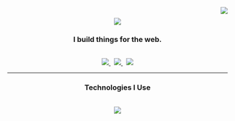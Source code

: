 <img
  align="right"
  src="https://visitor-badge.laobi.icu/badge?page_id=thisiskhizar.thisiskhizar&left_text=Profile%20Traffic"
/>

<h1 align="center">
  <img
    src="https://readme-typing-svg.demolab.com?font=Fira+Code&weight=500&size=30&duration=4000&pause=500&center=true&vCenter=true&width=640&lines=Hi+there!+%F0%9F%91%8B;I'm+Khizar+Abbasi.;Occasional+free+software+advocate."
  />
</h1>

<h3 align="center">I build things for the web.</h3>

<br />

<div align="center">
  <a href="mailto:letsmailkhizar@gmail.com">
    <img
      src="https://img.shields.io/badge/Gmail-2c3e50?style=for-the-badge&logo=gmail&logoColor=red"
    />
  </a>
  &nbsp;
  <a href="https://www.linkedin.com/in/thisiskhizar">
    <img
      src="https://img.shields.io/badge/LinkedIn-0077B5?style=for-the-badge&logo=linkedin&logoColor=white"
      target="_blank"
    />
  </a>
  &nbsp;
  <a href="https://thisiskhizar.github.io/portfolio-website/">
    <img
      src="https://img.shields.io/badge/Portfolio-44bd32?style=for-the-badge&logo=Ghost&logoColor=white"
      target="_blank"
    />
    <!-- sqlite, safari, google-chrome are other good icon options -->
  </a>
</div>

<hr />

<h3 align="center">Technologies I Use</h3>
<br />
<div align="center">
  <img
    src="https://skillicons.dev/icons?i=py,js,ts,nodejs,express,django,fastapi,flask,redis,react,tailwind,aws,docker,selenium&perline=6"
  /><br />
</div>

<br/>
